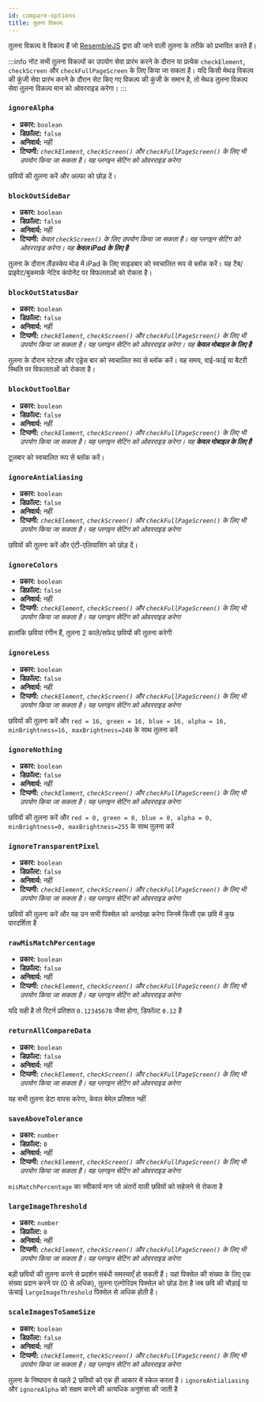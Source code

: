 ```yaml
---
id: compare-options
title: तुलना विकल्प
---
```


तुलना विकल्प वे विकल्प हैं जो [ResembleJS](https://github.com/Huddle/Resemble.js) द्वारा की जाने वाली तुलना के तरीके को प्रभावित करते हैं।

:::info नोट
सभी तुलना विकल्पों का उपयोग सेवा प्रारंभ करने के दौरान या प्रत्येक `checkElement`, `checkScreen` और `checkFullPageScreen` के लिए किया जा सकता है। यदि किसी मेथड विकल्प की कुंजी सेवा प्रारंभ करने के दौरान सेट किए गए विकल्प की कुंजी के समान है, तो मेथड तुलना विकल्प सेवा तुलना विकल्प मान को ओवरराइड करेगा।
:::

### `ignoreAlpha`

-   **प्रकार:** `boolean`
-   **डिफ़ॉल्ट:** `false`
-   **अनिवार्य:** नहीं
-   **टिप्पणी:** _`checkElement`, `checkScreen()` और `checkFullPageScreen()` के लिए भी उपयोग किया जा सकता है। यह प्लगइन सेटिंग को ओवरराइड करेगा_

छवियों की तुलना करें और अल्फा को छोड़ दें।

### `blockOutSideBar`

-   **प्रकार:** `boolean`
-   **डिफ़ॉल्ट:** `false`
-   **अनिवार्य:** नहीं
-   **टिप्पणी:** _केवल `checkScreen()` के लिए उपयोग किया जा सकता है। यह प्लगइन सेटिंग को ओवरराइड करेगा। यह **केवल iPad के लिए है**_

तुलना के दौरान लैंडस्केप मोड में iPad के लिए साइडबार को स्वचालित रूप से ब्लॉक करें। यह टैब/प्राइवेट/बुकमार्क नेटिव कंपोनेंट पर विफलताओं को रोकता है।

### `blockOutStatusBar`

-   **प्रकार:** `boolean`
-   **डिफ़ॉल्ट:** `false`
-   **अनिवार्य:** नहीं
-   **टिप्पणी:** _`checkElement`, `checkScreen()` और `checkFullPageScreen()` के लिए भी उपयोग किया जा सकता है। यह प्लगइन सेटिंग को ओवरराइड करेगा। यह **केवल मोबाइल के लिए है**_

तुलना के दौरान स्टेटस और एड्रेस बार को स्वचालित रूप से ब्लॉक करें। यह समय, वाई-फाई या बैटरी स्थिति पर विफलताओं को रोकता है।

### `blockOutToolBar`

-   **प्रकार:** `boolean`
-   **डिफ़ॉल्ट:** `false`
-   **अनिवार्य:** नहीं
-   **टिप्पणी:** _`checkElement`, `checkScreen()` और `checkFullPageScreen()` के लिए भी उपयोग किया जा सकता है। यह प्लगइन सेटिंग को ओवरराइड करेगा। यह **केवल मोबाइल के लिए है**_

टूलबार को स्वचालित रूप से ब्लॉक करें।

### `ignoreAntialiasing`

-   **प्रकार:** `boolean`
-   **डिफ़ॉल्ट:** `false`
-   **अनिवार्य:** नहीं
-   **टिप्पणी:** _`checkElement`, `checkScreen()` और `checkFullPageScreen()` के लिए भी उपयोग किया जा सकता है। यह प्लगइन सेटिंग को ओवरराइड करेगा_

छवियों की तुलना करें और एंटी-एलियासिंग को छोड़ दें।

### `ignoreColors`

-   **प्रकार:** `boolean`
-   **डिफ़ॉल्ट:** `false`
-   **अनिवार्य:** नहीं
-   **टिप्पणी:** _`checkElement`, `checkScreen()` और `checkFullPageScreen()` के लिए भी उपयोग किया जा सकता है। यह प्लगइन सेटिंग को ओवरराइड करेगा_

हालांकि छवियां रंगीन हैं, तुलना 2 काले/सफेद छवियों की तुलना करेगी

### `ignoreLess`

-   **प्रकार:** `boolean`
-   **डिफ़ॉल्ट:** `false`
-   **अनिवार्य:** नहीं
-   **टिप्पणी:** _`checkElement`, `checkScreen()` और `checkFullPageScreen()` के लिए भी उपयोग किया जा सकता है। यह प्लगइन सेटिंग को ओवरराइड करेगा_

छवियों की तुलना करें और `red = 16, green = 16, blue = 16, alpha = 16, minBrightness=16, maxBrightness=240` के साथ तुलना करें

### `ignoreNothing`

-   **प्रकार:** `boolean`
-   **डिफ़ॉल्ट:** `false`
-   **अनिवार्य:** नहीं
-   **टिप्पणी:** _`checkElement`, `checkScreen()` और `checkFullPageScreen()` के लिए भी उपयोग किया जा सकता है। यह प्लगइन सेटिंग को ओवरराइड करेगा_

छवियों की तुलना करें और `red = 0, green = 0, blue = 0, alpha = 0, minBrightness=0, maxBrightness=255` के साथ तुलना करें

### `ignoreTransparentPixel`

-   **प्रकार:** `boolean`
-   **डिफ़ॉल्ट:** `false`
-   **अनिवार्य:** नहीं
-   **टिप्पणी:** _`checkElement`, `checkScreen()` और `checkFullPageScreen()` के लिए भी उपयोग किया जा सकता है। यह प्लगइन सेटिंग को ओवरराइड करेगा_

छवियों की तुलना करें और यह उन सभी पिक्सेल को अनदेखा करेगा जिनमें किसी एक छवि में कुछ पारदर्शिता है

### `rawMisMatchPercentage`

-   **प्रकार:** `boolean`
-   **डिफ़ॉल्ट:** `false`
-   **अनिवार्य:** नहीं
-   **टिप्पणी:** _`checkElement`, `checkScreen()` और `checkFullPageScreen()` के लिए भी उपयोग किया जा सकता है। यह प्लगइन सेटिंग को ओवरराइड करेगा_

यदि सही है तो रिटर्न प्रतिशत `0.12345678` जैसा होगा, डिफॉल्ट `0.12` है

### `returnAllCompareData`

-   **प्रकार:** `boolean`
-   **डिफ़ॉल्ट:** `false`
-   **अनिवार्य:** नहीं
-   **टिप्पणी:** _`checkElement`, `checkScreen()` और `checkFullPageScreen()` के लिए भी उपयोग किया जा सकता है। यह प्लगइन सेटिंग को ओवरराइड करेगा_

यह सभी तुलना डेटा वापस करेगा, केवल बेमेल प्रतिशत नहीं

### `saveAboveTolerance`

-   **प्रकार:** `number`
-   **डिफ़ॉल्ट:** `0`
-   **अनिवार्य:** नहीं
-   **टिप्पणी:** _`checkElement`, `checkScreen()` और `checkFullPageScreen()` के लिए भी उपयोग किया जा सकता है। यह प्लगइन सेटिंग को ओवरराइड करेगा_

`misMatchPercentage` का स्वीकार्य मान जो अंतरों वाली छवियों को सहेजने से रोकता है

### `largeImageThreshold`

-   **प्रकार:** `number`
-   **डिफ़ॉल्ट:** `0`
-   **अनिवार्य:** नहीं
-   **टिप्पणी:** _`checkElement`, `checkScreen()` और `checkFullPageScreen()` के लिए भी उपयोग किया जा सकता है। यह प्लगइन सेटिंग को ओवरराइड करेगा_

बड़ी छवियों की तुलना करने से प्रदर्शन संबंधी समस्याएँ हो सकती हैं।
यहां पिक्सेल की संख्या के लिए एक संख्या प्रदान करने पर (0 से अधिक), तुलना एल्गोरिदम पिक्सेल को छोड़ देता है जब छवि की चौड़ाई या ऊंचाई `largeImageThreshold` पिक्सेल से अधिक होती है।

### `scaleImagesToSameSize`

-   **प्रकार:** `boolean`
-   **डिफ़ॉल्ट:** `false`
-   **अनिवार्य:** नहीं
-   **टिप्पणी:** _`checkElement`, `checkScreen()` और `checkFullPageScreen()` के लिए भी उपयोग किया जा सकता है। यह प्लगइन सेटिंग को ओवरराइड करेगा_

तुलना के निष्पादन से पहले 2 छवियों को एक ही आकार में स्केल करता है। `ignoreAntialiasing` और `ignoreAlpha` को सक्षम करने की अत्यधिक अनुशंसा की जाती है